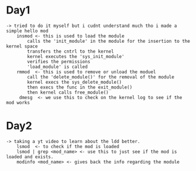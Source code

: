 # Day1 
    -> tried to do it myself but i cudnt understand much tho i made a simple hello mod
        insmod <- this is used to load the module 
            calls the 'init_module' in the module for the insertion to the kernel space
            transfers the cntrl to the kernel 
            kernel executes the 'sys_init_module'
            verifies the permissions
            'load_module' is called
        rmmod  <- this is used to remove or unload the moduel
            call the 'delete_module()' for the removal of the module
            kernel execs the sys_delete_module()
            then execs the func in the exit_module()
            then kernel calls free_module()
         dmesg  <- we use this to check on the kernel log to see if the mod works
# Day2 
    -> taking a yt video to learn about the ldd better.
        lsmod  <- to check if the mod is loaded
        lsmod | grep <mod_name> <- use this to just see if the mod is loaded and exists.
        modinfo <mod_name> <- gives back the info regarding the module
